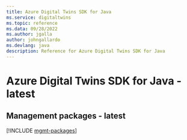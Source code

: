 ```yaml
---
title: Azure Digital Twins SDK for Java
ms.service: digitaltwins
ms.topic: reference
ms.data: 09/28/2022
ms.author: jgalla
author: johngallardo
ms.devlang: java
description: Reference for Azure Digital Twins SDK for Java
---
```

# Azure Digital Twins SDK for Java - latest

## Management packages - latest
[!INCLUDE [mgmt-packages](digital-twins-mgmt-index.md)]